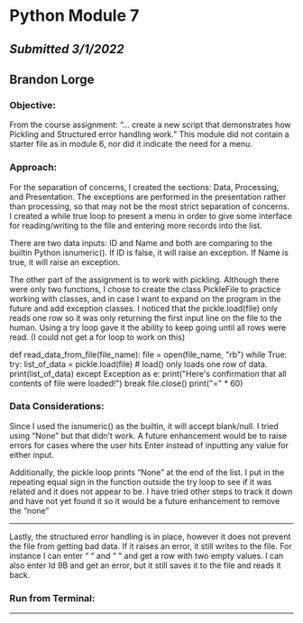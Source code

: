 # Python Module 7  
## *Submitted 3/1/2022*   
## Brandon Lorge

### Objective:

From the course assignment: “… create a new script that demonstrates how Pickling and Structured error handling work.”  This module did not contain a starter file as in module 6, nor did it indicate the need for a menu.


### Approach:

For the separation of concerns, I created the sections: Data, Processing, and Presentation. The exceptions are performed in the presentation rather than processing, so that may not be the most strict separation of concerns. I created a while true loop to present a menu in order to give some interface for reading/writing to the file and entering more records into the list.

There are two data inputs: ID and Name and both are comparing to the builtin Python isnumeric(). If ID is false, it will raise an exception. If Name is true, it will raise an exception.

The other part of the assignment is to work with pickling. Although there were only two functions, I chose to create the class PickleFile to practice working with classes, and in case I want to expand on the program in the future and add exception classes. I noticed that the pickle.load(file) only reads one row so it was only returning the first input line on the file to the human. Using a try loop gave it the ability to keep going until all rows were read. (I could not get a for loop to work on this)

def read_data_from_file(file_name):
    file = open(file_name, "rb")
    while True:
        try:
            list_of_data = pickle.load(file) # load() only loads one row of data.
            print(list_of_data)
        except Exception as e:
            print("Here's confirmation that all contents of file were loaded!")
            break
    file.close()
    print("=" * 60)


### Data Considerations:


Since I used the  isnumeric() as the builtin, it will accept blank/null. I tried using “None” but that didn’t work. A future enhancement would be to raise errors for cases where the user hits Enter instead of inputting any value for either input.

Additionally, the pickle loop prints “None” at the end of the list. I put in the repeating equal sign in the function outside the try loop to see if it was related and it does not appear to be. I have tried other steps to track it down and have not yet found it so it would be a future enhancement to remove the “none”

---

Lastly, the structured error handling is in place, however it does not prevent the file from getting bad data. If it raises an error, it still writes to the file. For instance I can enter “ “ and “ “ and get a row with two empty values. I can also enter Id 9B and get an error, but it still saves it to the file and reads it back.


### Run from Terminal:

 
---





